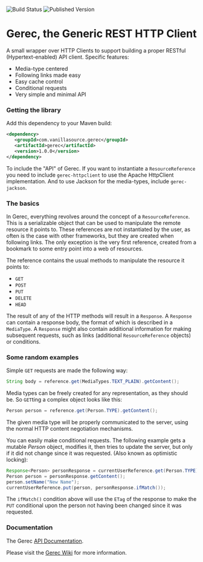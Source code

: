 ![Build Status](https://img.shields.io/travis/vanillasource/gerec.svg)
![Published Version](https://img.shields.io/maven-central/v/com.vanillasource.gerec/gerec-parent.svg)

Gerec, the Generic REST HTTP Client
===================================

A small wrapper over HTTP Clients to support building a proper RESTful
(Hypertext-enabled) API client. Specific features:

* Media-type centered
* Following links made easy
* Easy cache control
* Conditional requests
* Very simple and minimal API

### Getting the library

Add this dependency to your Maven build:

```xml
<dependency>
   <groupId>com.vanillasource.gerec</groupId>
   <artifactId>gerec</artifactId>
   <version>1.0.0</version>
</dependency>
```

To include the "API" of Gerec. If you want to instantiate a `ResourceReference` you
need to include `gerec-httpclient` to use the Apache HttpClient implementation.
And to use Jackson for the media-types, include `gerec-jackson`.

### The basics

In Gerec, everything revolves around the concept of a `ResourceReference`. This is
a serializable object that can be used to manipulate the remote resource it points to.
These references are not instantiated by the user, as often is the case with other
frameworks, but they are created when following links. The only exception is the very
first reference, created from a bookmark to some entry point into a web of resources.

The reference contains the usual methods to manipulate the resource it points to:
* `GET`
* `POST`
* `PUT`
* `DELETE`
* `HEAD`

The result of any of the HTTP methods will result in a `Response`. A `Response` can contain
a response body, the format of which is described in a `MediaType`. A `Response` might also
contain additional information for making subsequent requests, such as links (additional
`ResourceReference` objects) or conditions.

### Some random examples

Simple `GET` requests are made the following way:

```java
String body = reference.get(MediaTypes.TEXT_PLAIN).getContent();
```

Media types can be freely created for any representation, as they should be. So `GET`ting
a complex object looks like this:

```java
Person person = reference.get(Person.TYPE).getContent();
```

The given media type will be properly communicated to the server, using the normal HTTP
content negotiation mechanisms.

You can easily make conditional requests. The following example gets a mutable _Person_ object, modifies it,
then tries to update the server, but only if it did not change since it was requested. (Also
known as optimistic locking):

```java
Response<Person> personResponse = currentUserReference.get(Person.TYPE);
Person person = personResponse.getContent();
person.setName("New Name");
currentUserReference.put(person, personResponse.ifMatch());
```

The `ifMatch()` condition above will use the `ETag` of the response to make the `PUT` conditional
upon the person not having been changed since it was requested.

### Documentation

The Gerec [API Documentation](http://vanillasource.github.io/gerec/apidocs/).

Please visit the [Gerec Wiki](https://github.com/vanillasource/gerec/wiki) for more information.


